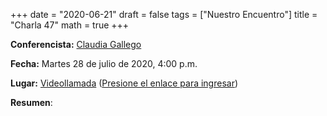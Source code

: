 +++
date      = "2020-06-21"
draft     = false
tags      = ["Nuestro Encuentro"]
title     = "Charla 47"
math      = true
+++

**Conferencista:** [Claudia Gallego](https://matematicas.netlify.app/authors/gallego-c/)

**Fecha:** Martes 28 de julio de 2020, 4:00 p.m.

**Lugar:** [Videollamada](https://meet.google.com/izy-pzig-pbf)  ([Presione el enlace para ingresar](https://meet.google.com/izy-pzig-pbf))

**Resumen**:



